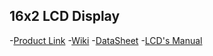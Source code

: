 ## 16x2 LCD Display

-[Product Link](https://www.electronicscomp.com/16x2-1602-character-green-lcd-display-india)
-[Wiki](https://en.wikipedia.org/wiki/Hitachi_HD44780_LCD_controller)
-[DataSheet](https://www.sparkfun.com/datasheets/LCD/HD44780.pdf)
-[LCD's Manual](https://www.sparkfun.com/datasheets/LCD/HD44780.pdf)
